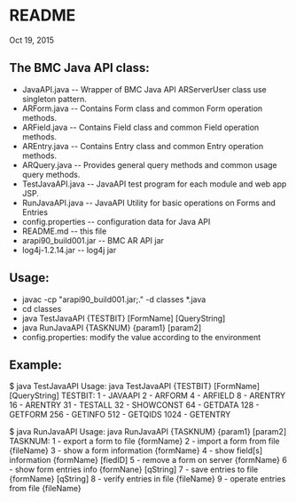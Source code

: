 README
======
Oct 19, 2015 

The BMC Java API class:
------------------------
* JavaAPI.java  -- Wrapper of BMC Java API ARServerUser class use singleton pattern.
* ARForm.java   -- Contains Form class and common Form operation methods. 
* ARField.java  -- Contains Field class and common Field operation methods.
* AREntry.java  -- Contains Entry class and common Entry operation methods. 
* ARQuery.java  -- Provides general query methods and common usage query methods. 
* TestJavaAPI.java -- JavaAPI test program for each module and web app JSP.
* RunJavaAPI.java -- JavaAPI Utility for basic operations on Forms and Entries 
* config.properties -- configuration data for Java API
* README.md -- this file
* arapi90_build001.jar -- BMC AR API jar
* log4j-1.2.14.jar -- log4j jar

Usage:
-----
* javac -cp "arapi90_build001.jar;." -d classes *.java
* cd classes
* java TestJavaAPI {TESTBIT} [FormName] [QueryString]
* java RunJavaAPI {TASKNUM} {param1} [param2]
* config.properties: modify the value according to the environment

Example:
------
$ java TestJavaAPI
Usage: java TestJavaAPI {TESTBIT} [FormName] [QueryString]
TESTBIT:
     1  - JAVAAPI
     2  - ARFORM
     4  - ARFIELD
     8  - ARENTRY
    16  - ARENTRY
    31  - TESTALL
    32  - SHOWCONST
    64  - GETDATA
   128  - GETFORM
   256  - GETINFO
   512  - GETQIDS
  1024  - GETENTRY
  
$ java RunJavaAPI
Usage: java RunJavaAPI {TASKNUM}  {param1}  [param2]
  TASKNUM:
    1   - export a form to file     {formName}
    2   - import a form from file   {fileName}
    3   - show a form information   {formName}
    4   - show field[s] information {formName}  [fiedID]
    5   - remove a form on server   {formName}
    6   - show form entries info    {formNane}  [qString]
    7   - save entries to file      {formName}  [qString]
    8   - verify entries in file    {fileName}
    9   - operate entries from file {fileName}
  